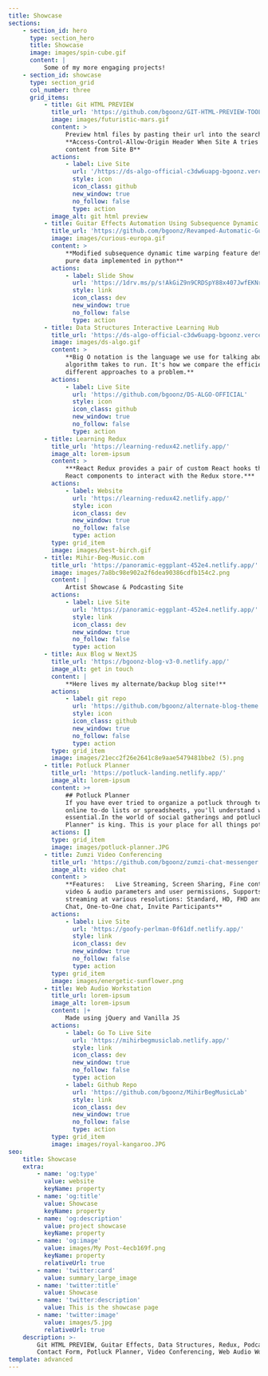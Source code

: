 ```yaml
---
title: Showcase
sections:
    - section_id: hero
      type: section_hero
      title: Showcase
      image: images/spin-cube.gif
      content: |
          Some of my more engaging projects!
    - section_id: showcase
      type: section_grid
      col_number: three
      grid_items:
          - title: Git HTML PREVIEW
            title_url: 'https://github.com/bgoonz/GIT-HTML-PREVIEW-TOOL'
            image: images/futuristic-mars.gif
            content: >
                Preview html files by pasting their url into the search bar
                **Access-Control-Allow-Origin Header When Site A tries to fetch
                content from Site B**
            actions:
                - label: Live Site
                  url: '/https://ds-algo-official-c3dw6uapg-bgoonz.vercel.app/'
                  style: icon
                  icon_class: github
                  new_window: true
                  no_follow: false
                  type: action
            image_alt: git html preview
          - title: Guitar Effects Automation Using Subsequence Dynamic Time Warping
            title_url: 'https://github.com/bgoonz/Revamped-Automatic-Guitar-Effect-Triggering'
            image: images/curious-europa.gif
            content: >
                **Modified subsequence dynamic time warping feature detection using
                pure data implemented in python**
            actions:
                - label: Slide Show
                  url: 'https://1drv.ms/p/s!AkGiZ9n9CRDSpY88x407JwfEKNrDxg?e=faHSx9'
                  style: link
                  icon_class: dev
                  new_window: true
                  no_follow: false
                  type: action
          - title: Data Structures Interactive Learning Hub
            title_url: 'https://ds-algo-official-c3dw6uapg-bgoonz.vercel.app/'
            image: images/ds-algo.gif
            content: >
                **Big O notation is the language we use for talking about how long an
                algorithm takes to run. It's how we compare the efficiency of
                different approaches to a problem.**
            actions:
                - label: Live Site
                  url: 'https://github.com/bgoonz/DS-ALGO-OFFICIAL'
                  style: icon
                  icon_class: github
                  new_window: true
                  no_follow: false
                  type: action
          - title: Learning Redux
            title_url: 'https://learning-redux42.netlify.app/'
            image_alt: lorem-ipsum
            content: >
                ***React Redux provides a pair of custom React hooks that allow your
                React components to interact with the Redux store.***
            actions:
                - label: Website
                  url: 'https://learning-redux42.netlify.app/'
                  style: icon
                  icon_class: dev
                  new_window: true
                  no_follow: false
                  type: action
            type: grid_item
            image: images/best-birch.gif
          - title: Mihir-Beg-Music.com
            title_url: 'https://panoramic-eggplant-452e4.netlify.app/'
            image: images/7a8bc98e902a2f6dea90386cdfb154c2.png
            content: |
                Artist Showcase & Podcasting Site
            actions:
                - label: Live Site
                  url: 'https://panoramic-eggplant-452e4.netlify.app/'
                  style: link
                  icon_class: dev
                  new_window: true
                  no_follow: false
                  type: action
          - title: Aux Blog w NextJS
            title_url: 'https://bgoonz-blog-v3-0.netlify.app/'
            image_alt: get in touch
            content: |
                **Here lives my alternate/backup blog site!**
            actions:
                - label: git repo
                  url: 'https://github.com/bgoonz/alternate-blog-theme'
                  style: icon
                  icon_class: github
                  new_window: true
                  no_follow: false
                  type: action
            type: grid_item
            image: images/21ecc2f26e2641c8e9aae5479481bbe2 (5).png
          - title: Potluck Planner
            title_url: 'https://potluck-landing.netlify.app/'
            image_alt: lorem-ipsum
            content: >+
                ## Potluck Planner
                If you have ever tried to organize a potluck through text messages,
                online to-do lists or spreadsheets, you'll understand why this app is
                essential.In the world of social gatherings and potlucks the "Potluck
                Planner" is king. This is your place for all things pot luck.
            actions: []
            type: grid_item
            image: images/potluck-planner.JPG
          - title: Zumzi Video Conferencing
            title_url: 'https://github.com/bgoonz/zumzi-chat-messenger'
            image_alt: video chat
            content: >
                **Features:   Live Streaming, Screen Sharing, Fine control over all
                video & audio parameters and user permissions, Supports video
                streaming at various resolutions: Standard, HD, FHD and 4K, Group
                Chat, One-to-One chat, Invite Participants**
            actions:
                - label: Live Site
                  url: 'https://goofy-perlman-0f61df.netlify.app/'
                  style: link
                  icon_class: dev
                  new_window: true
                  no_follow: false
                  type: action
            type: grid_item
            image: images/energetic-sunflower.png
          - title: Web Audio Workstation
            title_url: lorem-ipsum
            image_alt: lorem-ipsum
            content: |+
                Made using jQuery and Vanilla JS
            actions:
                - label: Go To Live Site
                  url: 'https://mihirbegmusiclab.netlify.app/'
                  style: link
                  icon_class: dev
                  new_window: true
                  no_follow: false
                  type: action
                - label: Github Repo
                  url: 'https://github.com/bgoonz/MihirBegMusicLab'
                  style: link
                  icon_class: dev
                  new_window: true
                  no_follow: false
                  type: action
            type: grid_item
            image: images/royal-kangaroo.JPG
seo:
    title: Showcase
    extra:
        - name: 'og:type'
          value: website
          keyName: property
        - name: 'og:title'
          value: Showcase
          keyName: property
        - name: 'og:description'
          value: project showcase
          keyName: property
        - name: 'og:image'
          value: images/My Post-4ecb169f.png
          keyName: property
          relativeUrl: true
        - name: 'twitter:card'
          value: summary_large_image
        - name: 'twitter:title'
          value: Showcase
        - name: 'twitter:description'
          value: This is the showcase page
        - name: 'twitter:image'
          value: images/5.jpg
          relativeUrl: true
    description: >-
        Git HTML PREVIEW, Guitar Effects, Data Structures, Redux, Podcast Blog,
        Contact Form, Potluck Planner, Video Conferencing, Web Audio Workstation
template: advanced
---
```

